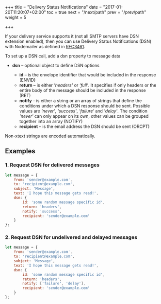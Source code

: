 +++
title = "Delivery Status Notifications"
date = "2017-01-20T11:20:07+02:00"
toc = true
next = "/next/path"
prev = "/prev/path"
weight = 5

+++

If your delivery service supports it (not all SMTP servers have DSN extension enabled), then you can use Delivery Status Notifications (DSN) with Nodemailer as defined in [RFC3461](https://tools.ietf.org/html/rfc3461).

To set up a DSN call, add a dsn property to message data

- **dsn** – optional object to define DSN options

  - **id** – is the envelope identifier that would be included in the response (ENVID)
  - **return** – is either _'headers'_ or _'full'_. It specifies if only headers or the entire body of the message should be included in the response (RET)
  - **notify** – is either a string or an array of strings that define the conditions under which a DSN response should be sent. Possible values are _'never'_, _'success'_, _'failure'_ and _'delay'_. The condition _'never'_ can only appear on its own, other values can be grouped together into an array (NOTIFY)
  - **recipient** – is the email address the DSN should be sent (ORCPT)

Non-xtext strings are encoded automatically.

## Examples

### 1\. Request DSN for delivered messages

```javascript
let message = {
    from: 'sender@example.com',
    to: 'recipient@example.com',
    subject: 'Message',
    text: 'I hope this message gets read!',
    dsn: {
        id: 'some random message specific id',
        return: 'headers',
        notify: 'success',
        recipient: 'sender@example.com'
    }
};
```

### 2\. Request DSN for undelivered and delayed messages

```javascript
let message = {
    from: 'sender@example.com',
    to: 'recipient@example.com',
    subject: 'Message',
    text: 'I hope this message gets read!',
    dsn: {
        id: 'some random message specific id',
        return: 'headers',
        notify: ['failure', 'delay'],
        recipient: 'sender@example.com'
    }
};
```
